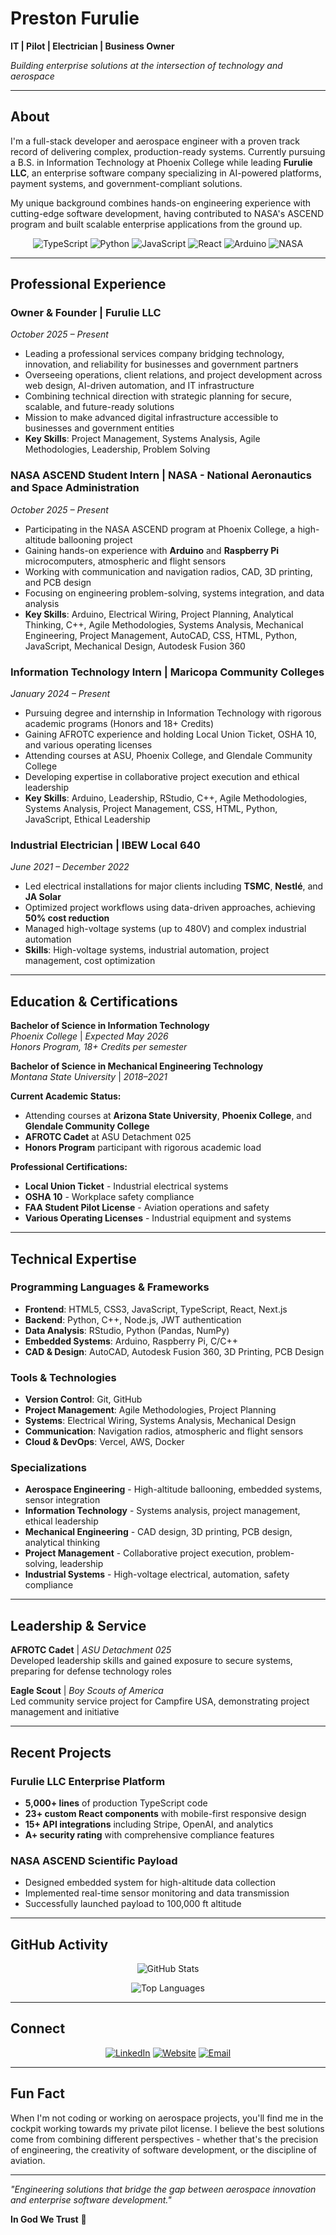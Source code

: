 # Preston Furulie

**IT | Pilot | Electrician | Business Owner**

*Building enterprise solutions at the intersection of technology and aerospace*

---

## About

I'm a full-stack developer and aerospace engineer with a proven track record of delivering complex, production-ready systems. Currently pursuing a B.S. in Information Technology at Phoenix College while leading **Furulie LLC**, an enterprise software company specializing in AI-powered platforms, payment systems, and government-compliant solutions.

My unique background combines hands-on engineering experience with cutting-edge software development, having contributed to NASA's ASCEND program and built scalable enterprise applications from the ground up.

<div align="center">

![TypeScript](https://img.shields.io/badge/TypeScript-007ACC?style=for-the-badge&logo=typescript&logoColor=white)
![Python](https://img.shields.io/badge/Python-3776AB?style=for-the-badge&logo=python&logoColor=white)
![JavaScript](https://img.shields.io/badge/JavaScript-F7DF1E?style=for-the-badge&logo=javascript&logoColor=black)
![React](https://img.shields.io/badge/React-20232A?style=for-the-badge&logo=react&logoColor=61DAFB)
![Arduino](https://img.shields.io/badge/Arduino-00979D?style=for-the-badge&logo=Arduino&logoColor=white)
![NASA](https://img.shields.io/badge/NASA-0B3D91?style=for-the-badge&logo=nasa&logoColor=white)

</div>

---

## Professional Experience

### **Owner & Founder** | Furulie LLC
*October 2025 – Present*

- Leading a professional services company bridging technology, innovation, and reliability for businesses and government partners
- Overseeing operations, client relations, and project development across web design, AI-driven automation, and IT infrastructure
- Combining technical direction with strategic planning for secure, scalable, and future-ready solutions
- Mission to make advanced digital infrastructure accessible to businesses and government entities
- **Key Skills**: Project Management, Systems Analysis, Agile Methodologies, Leadership, Problem Solving

### **NASA ASCEND Student Intern** | NASA - National Aeronautics and Space Administration
*October 2025 – Present*

- Participating in the NASA ASCEND program at Phoenix College, a high-altitude ballooning project
- Gaining hands-on experience with **Arduino** and **Raspberry Pi** microcomputers, atmospheric and flight sensors
- Working with communication and navigation radios, CAD, 3D printing, and PCB design
- Focusing on engineering problem-solving, systems integration, and data analysis
- **Key Skills**: Arduino, Electrical Wiring, Project Planning, Analytical Thinking, C++, Agile Methodologies, Systems Analysis, Mechanical Engineering, Project Management, AutoCAD, CSS, HTML, Python, JavaScript, Mechanical Design, Autodesk Fusion 360

### **Information Technology Intern** | Maricopa Community Colleges
*January 2024 – Present*

- Pursuing degree and internship in Information Technology with rigorous academic programs (Honors and 18+ Credits)
- Gaining AFROTC experience and holding Local Union Ticket, OSHA 10, and various operating licenses
- Attending courses at ASU, Phoenix College, and Glendale Community College
- Developing expertise in collaborative project execution and ethical leadership
- **Key Skills**: Arduino, Leadership, RStudio, C++, Agile Methodologies, Systems Analysis, Project Management, CSS, HTML, Python, JavaScript, Ethical Leadership

### **Industrial Electrician** | IBEW Local 640
*June 2021 – December 2022*

- Led electrical installations for major clients including **TSMC**, **Nestlé**, and **JA Solar**
- Optimized project workflows using data-driven approaches, achieving **50% cost reduction**
- Managed high-voltage systems (up to 480V) and complex industrial automation
- **Skills**: High-voltage systems, industrial automation, project management, cost optimization

---

## Education & Certifications

**Bachelor of Science in Information Technology**  
*Phoenix College* | *Expected May 2026*  
*Honors Program, 18+ Credits per semester*

**Bachelor of Science in Mechanical Engineering Technology**  
*Montana State University* | *2018–2021*

**Current Academic Status:**
- Attending courses at **Arizona State University**, **Phoenix College**, and **Glendale Community College**
- **AFROTC Cadet** at ASU Detachment 025
- **Honors Program** participant with rigorous academic load

**Professional Certifications:**
- **Local Union Ticket** - Industrial electrical systems
- **OSHA 10** - Workplace safety compliance
- **FAA Student Pilot License** - Aviation operations and safety
- **Various Operating Licenses** - Industrial equipment and systems

---

## Technical Expertise

### **Programming Languages & Frameworks**
- **Frontend**: HTML5, CSS3, JavaScript, TypeScript, React, Next.js
- **Backend**: Python, C++, Node.js, JWT authentication
- **Data Analysis**: RStudio, Python (Pandas, NumPy)
- **Embedded Systems**: Arduino, Raspberry Pi, C/C++
- **CAD & Design**: AutoCAD, Autodesk Fusion 360, 3D Printing, PCB Design

### **Tools & Technologies**
- **Version Control**: Git, GitHub
- **Project Management**: Agile Methodologies, Project Planning
- **Systems**: Electrical Wiring, Systems Analysis, Mechanical Design
- **Communication**: Navigation radios, atmospheric and flight sensors
- **Cloud & DevOps**: Vercel, AWS, Docker

### **Specializations**
- **Aerospace Engineering** - High-altitude ballooning, embedded systems, sensor integration
- **Information Technology** - Systems analysis, project management, ethical leadership
- **Mechanical Engineering** - CAD design, 3D printing, PCB design, analytical thinking
- **Project Management** - Collaborative project execution, problem-solving, leadership
- **Industrial Systems** - High-voltage electrical, automation, safety compliance

---

## Leadership & Service

**AFROTC Cadet** | *ASU Detachment 025*  
Developed leadership skills and gained exposure to secure systems, preparing for defense technology roles

**Eagle Scout** | *Boy Scouts of America*  
Led community service project for Campfire USA, demonstrating project management and initiative

---

## Recent Projects

### **Furulie LLC Enterprise Platform**
- **5,000+ lines** of production TypeScript code
- **23+ custom React components** with mobile-first responsive design
- **15+ API integrations** including Stripe, OpenAI, and analytics
- **A+ security rating** with comprehensive compliance features

### **NASA ASCEND Scientific Payload**
- Designed embedded system for high-altitude data collection
- Implemented real-time sensor monitoring and data transmission
- Successfully launched payload to 100,000 ft altitude

---

## GitHub Activity

<div align="center">

![GitHub Stats](https://github-readme-stats.vercel.app/api?username=PeterChaffin&show_icons=true&theme=dark&hide_border=true&count_private=true)

![Top Languages](https://github-readme-stats.vercel.app/api/top-langs/?username=PeterChaffin&layout=compact&theme=dark&hide_border=true)

</div>

---

## Connect

<div align="center">

[![LinkedIn](https://img.shields.io/badge/LinkedIn-0077B5?style=for-the-badge&logo=linkedin&logoColor=white)](https://www.linkedin.com/in/preston-furulie/)
[![Website](https://img.shields.io/badge/Website-fllc.net-00C851?style=for-the-badge)](https://fllc.net)
[![Email](https://img.shields.io/badge/Email-preston@fllc.net-D14836?style=for-the-badge&logo=gmail&logoColor=white)](mailto:preston@fllc.net)

</div>

---

## Fun Fact

When I'm not coding or working on aerospace projects, you'll find me in the cockpit working towards my private pilot license. I believe the best solutions come from combining different perspectives - whether that's the precision of engineering, the creativity of software development, or the discipline of aviation.

---

*"Engineering solutions that bridge the gap between aerospace innovation and enterprise software development."*

**In God We Trust** 🙏
